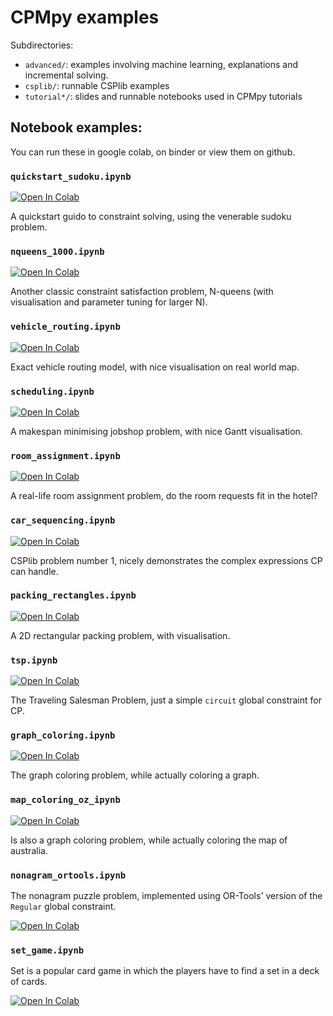 CPMpy examples
==============

Subdirectories:

  * `advanced/`: examples involving machine learning, explanations and incremental solving.
  * `csplib/`: runnable CSPlib examples
  * `tutorial*/`: slides and runnable notebooks used in CPMpy tutorials

## Notebook examples:

You can run these in google colab, on binder or view them on github.

### `quickstart_sudoku.ipynb` 

<a target="_blank" href="https://colab.research.google.com/github/CPMpy/cpmpy/blob/master/examples/quickstart_sudoku.ipynb">
  <img src="https://colab.research.google.com/assets/colab-badge.svg" alt="Open In Colab"/>
</a>

A quickstart guido to constraint solving, using the venerable sudoku problem.

### `nqueens_1000.ipynb`

<a target="_blank" href="https://colab.research.google.com/github/CPMpy/cpmpy/blob/master/examples/nqueens.py">
  <img src="https://colab.research.google.com/assets/colab-badge.svg" alt="Open In Colab"/>
</a>

Another classic constraint satisfaction problem, N-queens (with visualisation and parameter tuning for larger N).

### `vehicle_routing.ipynb`

<a target="_blank" href="https://colab.research.google.com/github/CPMpy/cpmpy/blob/master/examples/vehicle_routing.ipynb">
  <img src="https://colab.research.google.com/assets/colab-badge.svg" alt="Open In Colab"/>
</a>

Exact vehicle routing model, with nice visualisation on real world map.

### `scheduling.ipynb`

<a target="_blank" href="https://colab.research.google.com/github/CPMpy/cpmpy/blob/master/examples/scheduling.ipynb">
  <img src="https://colab.research.google.com/assets/colab-badge.svg" alt="Open In Colab"/>
</a>


A makespan minimising jobshop problem, with nice Gantt visualisation.

### `room_assignment.ipynb`

<a target="_blank" href="https://colab.research.google.com/github/CPMpy/cpmpy/blob/master/examples/room_assignment.ipynb">
  <img src="https://colab.research.google.com/assets/colab-badge.svg" alt="Open In Colab"/>
</a>

A real-life room assignment problem, do the room requests fit in the hotel?

### `car_sequencing.ipynb`

<a target="_blank" href="https://colab.research.google.com/github/CPMpy/cpmpy/blob/master/examples/car_sequencing.ipynb">
  <img src="https://colab.research.google.com/assets/colab-badge.svg" alt="Open In Colab"/>
</a>

CSPlib problem number 1, nicely demonstrates the complex expressions CP can handle.

### `packing_rectangles.ipynb`

<a target="_blank" href="https://colab.research.google.com/github/CPMpy/cpmpy/blob/master/examples/packing_rectangles.ipynb">
  <img src="https://colab.research.google.com/assets/colab-badge.svg" alt="Open In Colab"/>
</a>

A 2D rectangular packing problem, with visualisation.

### `tsp.ipynb`

<a target="_blank" href="https://colab.research.google.com/github/CPMpy/cpmpy/blob/master/examples/tsp.ipynb">
  <img src="https://colab.research.google.com/assets/colab-badge.svg" alt="Open In Colab"/>
</a>

The Traveling Salesman Problem, just a simple `circuit` global constraint for CP.

### `graph_coloring.ipynb`

<a target="_blank" href="https://colab.research.google.com/github/CPMpy/cpmpy/blob/master/examples/graph_coloring.ipynb">
  <img src="https://colab.research.google.com/assets/colab-badge.svg" alt="Open In Colab"/>
</a>

The graph coloring problem, while actually coloring a graph.

### `map_coloring_oz_ipynb`

<a target="_blank" href="https://colab.research.google.com/github/CPMpy/cpmpy/blob/master/examples/map_coloring_oz.ipynb">
  <img src="https://colab.research.google.com/assets/colab-badge.svg" alt="Open In Colab"/>
</a>

Is also a graph coloring problem, while actually coloring the map of australia.

### `nonagram_ortools.ipynb`

The nonagram puzzle problem, implemented using OR-Tools' version of the `Regular` global constraint. 

<a target="_blank" href="https://colab.research.google.com/github/CPMpy/cpmpy/blob/master/examples/nonogram_ortools.ipynb">
  <img src="https://colab.research.google.com/assets/colab-badge.svg" alt="Open In Colab"/>
</a>

### `set_game.ipynb`

Set is a popular card game in which the players have to find a set in a deck of cards.

<a target="_blank" href="https://colab.research.google.com/github/CPMpy/cpmpy/blob/master/examples/set_game.ipynb">
  <img src="https://colab.research.google.com/assets/colab-badge.svg" alt="Open In Colab"/>
</a>